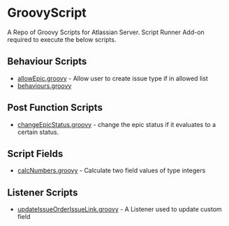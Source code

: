 # GroovyScript
A Repo of Groovy Scripts for Atlassian Server. Script Runner Add-on required to execute the below scripts.

## Behaviour Scripts
* [allowEpic.groovy](https://github.com/princenyeche/GroovyScript/blob/master/allowEpic.groovy) - Allow user to create issue type if in allowed list
* [behaviours.groovy](https://github.com/princenyeche/GroovyScript/blob/master/behaviours.groovy)

## Post Function Scripts
* [changeEpicStatus.groovy](https://github.com/princenyeche/GroovyScript/blob/master/changeEpicStatus.groovy) - change the epic status if it evaluates to a certain status.

## Script Fields
* [calcNumbers.groovy](https://github.com/princenyeche/GroovyScript/blob/master/calcNumbers.groovy) - Calculate two field values of type integers

## Listener Scripts
* [updateIssueOrderIssueLink.groovy](https://github.com/princenyeche/GroovyScript/blob/master/updateIssueOrderIssueLink.groovy) - A Listener used to update custom field
